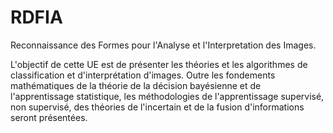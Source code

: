 # RDFIA

Reconnaissance des Formes pour l'Analyse et l'Interpretation des Images.

L'objectif de cette UE est de présenter les théories et les algorithmes de classification et d'interprétation d'images. Outre les fondements mathématiques de la théorie de la décision bayésienne et de l'apprentissage statistique, les méthodologies de l'apprentissage supervisé, non supervisé, des théories de l'incertain et de la fusion d'informations seront présentées.
